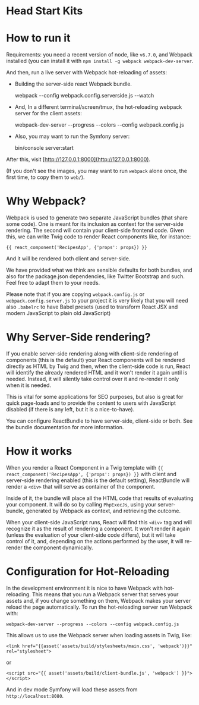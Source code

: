 Head Start Kits
=====================

How to run it
=============

Requirements: you need a recent version of node, like `v6.7.0`, and Webpack installed
(you can install it with `npm install -g webpack webpack-dev-server`.

And then, run a live server with Webpack hot-reloading of assets:

* Building the server-side react Webpack bundle.
    
    webpack --config webpack.config.serverside.js --watch

* And, In a different terminal/screen/tmux, the hot-reloading webpack server for the client assets:

    webpack-dev-server --progress --colors --config webpack.config.js

* Also, you may want to run the Symfony server:

    bin/console server:start

After this, visit [http://127.0.0.1:8000](http://127.0.0.1:8000).

(If you don't see the images, you may want to run `webpack` alone once, the first time, to copy them to `web/`).


Why Webpack?
===========

Webpack is used to generate two separate JavaScript bundles (that share some code). One is meant for its inclusion
 as context for the server-side rendering. The second will contain your client-side frontend code. Given this,
  we can write Twig code to render React components like, for instance:

    {{ react_component('RecipesApp', {'props': props}) }}

And it will be rendered both client and server-side.

We have provided what we think are sensible defaults for both bundles, and also for the package.json dependencies,
 like Twitter Bootstrap and such. Feel free to adapt them to your needs.

Please note that if you are copying `webpack.config.js` or `webpack.config.server.js` to your project it is very
 likely that you will need also `.babelrc` to have Babel presets (used to transform React JSX and modern
  JavaScript to plain old JavaScript)

Why Server-Side rendering?
==========================

If you enable server-side rendering along with client-side rendering of components (this is the default)
your React components will be rendered directly as HTML by Twig and then, when the client-side code is run,
React will identify the already rendered HTML and it won't render it again until is needed. Instead, it
will silently take control over it and re-render it only when it is needed.

This is vital for some applications for SEO purposes, but also is great for quick page-loads and to provide
the content to users with JavaScript disabled (if there is any left, but it is a nice-to-have).

You can configure ReactBundle to have server-side, client-side or both. See the bundle documentation for
more information.



How it works
============

When you render a React Component in a Twig template with `{{ react_component('RecipesApp', {'props': props}) }}`
 with client and server-side rendering enabled (this is the default setting), ReactBundle will render a `<div>`
 that will serve as container of the component.

Inside of it, the bundle will place all the HTML code that results of evaluating your component. It will do
so by calling `PhpExecJs`, using your server-bundle, generated by Webpack as context, and retrieving the outcome.

When your client-side JavaScript runs, React will find this `<div>` tag and will recognize it as the result
of rendering a component. It won't render it again (unless the evaluation of your client-side code differs),
but it will take control of it, and, depending on the actions performed by the user, it will re-render the
component dynamically.

Configuration for Hot-Reloading
===============================

In the development environment it is nice to have Webpack with hot-reloading. This means that you run a Webpack server
 that serves your assets and, if you change something on them, Webpack makes your server reload the page automatically.
  To run the hot-reloading server run Webpack with:

    webpack-dev-server --progress --colors --config webpack.config.js

This allows us to use the Webpack server when loading assets in Twig, like:

    <link href="{{asset('assets/build/stylesheets/main.css', 'webpack')}}" rel="stylesheet">

or

    <script src="{{ asset('assets/build/client-bundle.js', 'webpack') }}"></script>

And in dev mode Symfony will load these assets from `http://localhost:8080`.
